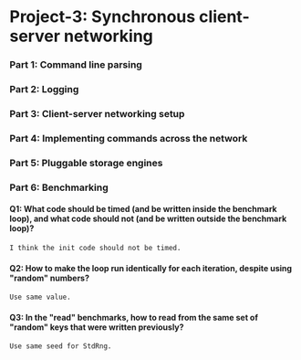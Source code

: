 # Project-3: Synchronous client-server networking

### Part 1: Command line parsing

### Part 2: Logging

### Part 3: Client-server networking setup

### Part 4: Implementing commands across the network

### Part 5: Pluggable storage engines

### Part 6: Benchmarking

#### Q1: What code should be timed (and be written inside the benchmark loop), and what code should not (and be written outside the benchmark loop)?
`I think the init code should not be timed.`

#### Q2: How to make the loop run identically for each iteration, despite using "random" numbers?
`Use same value.`

#### Q3: In the "read" benchmarks, how to read from the same set of "random" keys that were written previously?
`Use same seed for StdRng.`




